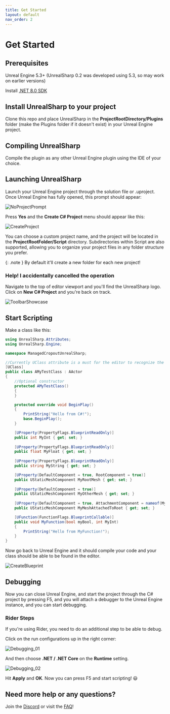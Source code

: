 ```yaml
---
title: Get Started
layout: default
nav_order: 2
---
```

# Get Started

## Prerequisites

Unreal Engine 5.3+ (UnrealSharp 0.2 was developed using 5.3, so may work on earlier versions)

Install [.NET 8.0 SDK](https://dotnet.microsoft.com/en-us/download/dotnet/8.0)

## Install UnrealSharp to your project

Clone this repo and place UnrealSharp in the **ProjectRootDirectory/Plugins** folder (make the Plugins folder if it doesn't exist) in your Unreal Engine project.

## Compiling UnrealSharp

Compile the plugin as any other Unreal Engine plugin using the IDE of your choice.

## Launching UnrealSharp

Launch your Unreal Engine project through the solution file or .uproject. Once Unreal Engine has fully opened, this prompt should appear:

![NoProjectPrompt](https://raw.githubusercontent.com/UnrealSharp/unrealsharp.github.io/main/media/get-started/NoProjectFoundPrompt.PNG)

Press **Yes** and the **Create C# Project** menu should appear like this:

![CreateProject](https://raw.githubusercontent.com/UnrealSharp/unrealsharp.github.io/main/media/get-started/CreateProjectPrompt.PNG)

You can choose a custom project name, and the project will be located in the **ProjectRootFolder/Script** directory. Subdirectories within Script are also supported, allowing you to organize your project files in any folder structure you prefer.

{: .note }
By default it'll create a new folder for each new project!

### Help! I accidentally cancelled the operation

Navigate to the top of editor viewport and you'll find the UnrealSharp logo. Click on **New C# Project** and you're back on track.

![ToolbarShowcase](https://raw.githubusercontent.com/UnrealSharp/unrealsharp.github.io/main/media/get-started/ToolbarShowcase.PNG)

## Start Scripting

Make a class like this:

```c#
using UnrealSharp.Attributes;
using UnrealSharp.Engine;

namespace ManagedCropoutUnrealSharp;

//Currently UClass attribute is a must for the editor to recognize the class
[UClass]
public class AMyTestClass : AActor
{
    //Optional constructor
    protected AMyTestClass()
    {
    }

    protected override void BeginPlay()
    {
        PrintString("Hello from C#!");
        base.BeginPlay();
    }

    [UProperty(PropertyFlags.BlueprintReadOnly)]
    public int MyInt { get; set; }
    
    [UProperty(PropertyFlags.BlueprintReadOnly)]
    public float MyFloat { get; set; }
    
    [UProperty(PropertyFlags.BlueprintReadOnly)]
    public string MyString { get; set; }

    [UProperty(DefaultComponent = true, RootComponent = true)]
    public UStaticMeshComponent MyRootMesh { get; set; }
    
    [UProperty(DefaultComponent = true)]
    public UStaticMeshComponent MyOtherMesh { get; set; }
    
    [UProperty(DefaultComponent = true, AttachmentComponent = nameof(MyRootMesh))]
    public UStaticMeshComponent MyMeshAttachedToRoot { get; set; }

    [UFunction(FunctionFlags.BlueprintCallable)]
    public void MyFunction(bool myBool, int MyInt)
    {
        PrintString("Hello from MyFunction!");
    }
}
```

Now go back to Unreal Engine and it should compile your code and your class should be able to be found in the editor.

![CreateBlueprint](https://github.com/UnrealSharp/UnrealSharp/assets/101010793/d4199bc8-522d-49db-acca-8e66b7857806)

## Debugging

Now you can close Unreal Engine, and start the project through the C# project by pressing F5, and you will attach a debugger to the Unreal Engine instance, and you can start debugging.

### Rider Steps 

If you're using Rider, you need to do an additional step to be able to debug.

Click on the run configurations up in the right corner:

![Debugging_01](https://github.com/UnrealSharp/UnrealSharp/assets/101010793/d235ead9-befd-4dab-9437-fd2d02edbcd6)

And then choose **.NET / .NET Core** on the **Runtime** setting.

![Debugging_02](https://github.com/UnrealSharp/UnrealSharp/assets/101010793/e6145fbe-826c-41e2-a1f4-6d4857eba73a)

Hit **Apply** and **OK**. Now you can press F5 and start scripting! 😃

## Need more help or any questions?

Join the [Discord](https://discord.gg/UQbxHM3jgC) or visit the [FAQ](https://www.unrealsharp.com/faq.html)!






